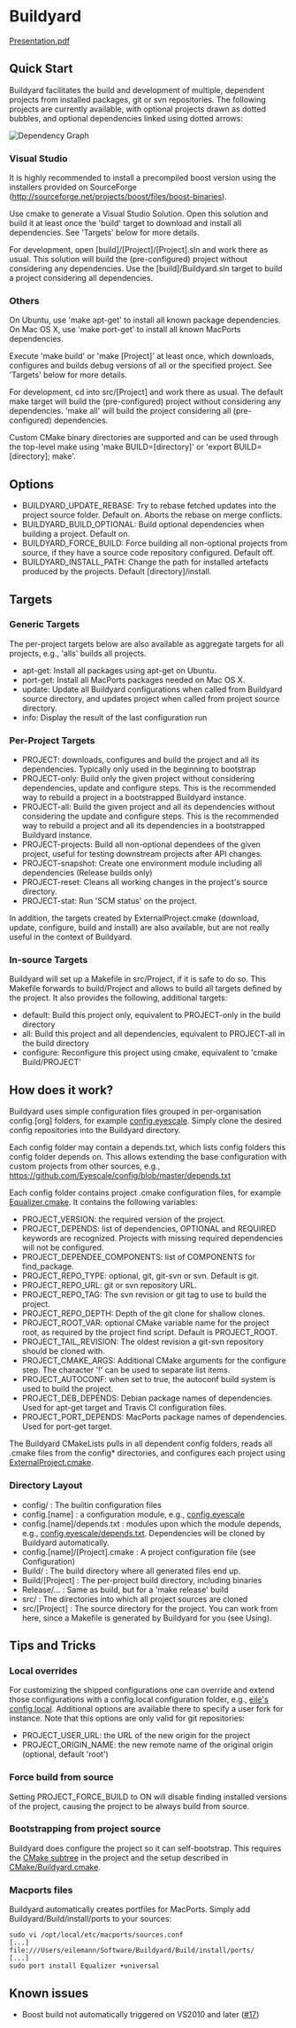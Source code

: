 # Buildyard

[Presentation.pdf](https://github.com/Eyescale/Buildyard/blob/master/doc/Presentation.pdf?raw=true)

## Quick Start

Buildyard facilitates the build and development of multiple, dependent
projects from installed packages, git or svn repositories. The following
projects are currently available, with optional projects drawn as
dotted bubbles, and optional dependencies linked using dotted arrows:

![Dependency Graph](http://eyescale.github.com/images/all.png)

### Visual Studio

It is highly recommended to install a precompiled boost version using
the installers provided on SourceForge
(http://sourceforge.net/projects/boost/files/boost-binaries).

Use cmake to generate a Visual Studio Solution. Open this solution and
build it at least once the 'build' target to download and install all
dependencies. See 'Targets' below for more details.

For development, open [build]/[Project]/[Project].sln and work there as
usual. This solution will build the (pre-configured) project without
considering any dependencies. Use the [build]/Buildyard.sln target to
build a project considering all dependencies.

### Others

On Ubuntu, use 'make apt-get' to install all known package
dependencies. On Mac OS X, use 'make port-get' to install all known
MacPorts dependencies.

Execute 'make build' or 'make [Project]' at least once, which downloads,
configures and builds debug versions of all or the specified project. See
'Targets' below for more details.

For development, cd into src/[Project] and work there as usual. The
default make target will build the (pre-configured) project without
considering any dependencies. 'make all' will build the project
considering all (pre-configured) dependencies.

Custom CMake binary directories are supported and can be used through
the top-level make using 'make BUILD=[directory]' or 'export
BUILD=[directory]; make'.

## Options

* BUILDYARD_UPDATE_REBASE: Try to rebase fetched updates into the project
  source folder. Default on. Aborts the rebase on merge conflicts.
* BUILDYARD_BUILD_OPTIONAL: Build optional dependencies when building a
  project. Default on.
* BUILDYARD_FORCE_BUILD: Force building all non-optional projects from
  source, if they have a source code repository configured. Default off.
* BUILDYARD_INSTALL_PATH: Change the path for installed artefacts produced
  by the projects. Default [directory]/install.

## Targets

### Generic Targets

The per-project targets below are also available as aggregate targets
for all projects, e.g., 'alls' builds all projects.

* apt-get: Install all packages using apt-get on Ubuntu.
* port-get: Install all MacPorts packages needed on Mac OS X.
* update: Update all Buildyard configurations when called from Buildyard
  source directory, and updates project when called from project source
  directory.
* info: Display the result of the last configuration run

### Per-Project Targets

* PROJECT: downloads, configures and build the project and all its
  dependencies. Typically only used in the beginning to bootstrap
* PROJECT-only: Build only the given project without considering
  dependencies, update and configure steps. This is the recommended way
  to rebuild a project in a bootstrapped Buildyard instance.
* PROJECT-all: Build the given project and all its dependencies without
  considering the update and configure steps. This is the recommended
  way to rebuild a project and all its dependencies in a bootstrapped
  Buildyard instance.
* PROJECT-projects: Build all non-optional dependees of the given project,
  useful for testing downstream projects after API changes.
* PROJECT-snapshot: Create one environment module including all
  dependencies (Release builds only)
* PROJECT-reset: Cleans all working changes in the project's source directory.
* PROJECT-stat: Run 'SCM status' on the project.

In addition, the targets created by ExternalProject.cmake (download,
update, configure, build and install) are also available, but are not
really useful in the context of Buildyard.

### In-source Targets

Buildyard will set up a Makefile in src/Project, if it is safe to do
so. This Makefile forwards to build/Project and allows to build all
targets defined by the project. It also provides the following,
additional targets:

* default: Build this project only, equivalent to PROJECT-only in the
  build directory
* all: Build this project and all dependencies, equivalent to
  PROJECT-all in the build directory
* configure: Reconfigure this project using cmake, equivalent to 'cmake
  Build/PROJECT'


## How does it work?

Buildyard uses simple configuration files grouped in per-organisation
config.[org] folders, for example
[config.eyescale](https://github.com/Eyescale/config). Simply clone the
desired config repositories into the Buildyard directory.

Each config folder may contain a depends.txt, which lists config folders
this config folder depends on. This allows extending the base
configuration with custom projects from other sources, e.g.,
https://github.com/Eyescale/config/blob/master/depends.txt

Each config folder contains project .cmake configuration files, for
example
[Equalizer.cmake](https://github.com/Eyescale/config/blob/master/Equalizer.cmake).
It contains the following variables:

* PROJECT\_VERSION: the required version of the project.
* PROJECT\_DEPENDS: list of dependencies, OPTIONAL and REQUIRED keywords
  are recognized. Projects with missing required dependencies will not
  be configured.
* PROJECT\_DEPENDEE\_COMPONENTS: list of COMPONENTS for find_package.
* PROJECT\_REPO\_TYPE: optional, git, git-svn or svn. Default is git.
* PROJECT\_REPO\_URL: git or svn repository URL.
* PROJECT\_REPO\_TAG: The svn revision or git tag to use to build the project.
* PROJECT\_REPO\_DEPTH: Depth of the git clone for shallow clones.
* PROJECT\_ROOT\_VAR: optional CMake variable name for the project root,
  as required by the project find script. Default is PROJECT\_ROOT.
* PROJECT\_TAIL\_REVISION: The oldest revision a git-svn repository should
  be cloned with.
* PROJECT\_CMAKE\_ARGS: Additional CMake arguments for the configure
  step. The character '!' can be used to separate list items.
* PROJECT\_AUTOCONF: when set to true, the autoconf build system is used to
  build the project.
* PROJECT\_DEB\_DEPENDS: Debian package names of dependencies. Used for
  apt-get target and Travis CI configuration files.
* PROJECT\_PORT\_DEPENDS: MacPorts package names of dependencies. Used
  for port-get target.

The Buildyard CMakeLists pulls in all dependent config folders, reads
all .cmake files from the config* directories, and configures each
project using
[ExternalProject.cmake](http://www.kitware.com/media/html/BuildingExternalProjectsWithCMake2.8.html).

### Directory Layout

* config/ : The builtin configuration files
* config.[name] : a configuration module, e.g.,
  [config.eyescale](https://github.com/Eyescale/config)
* config.[name]/depends.txt : modules upon which the module
  depends, e.g.,
  [config.eyescale/depends.txt](https://github.com/Eyescale/config/blob/master/depends.txt).
  Dependencies will be cloned by Buildyard automatically.
* config.[name]/[Project].cmake : A project configuration file (see
  Configuration)
* Build/ : The build directory where all generated files end up.
* Build/[Project] : The per-project build directory, including binaries
* Release/... : Same as build, but for a 'make release' build
* src/ : The directories into which all project sources are cloned
* src/[Project] : The source directory for the project. You can work
  from here, since a Makefile is generated by Buildyard for you (see Using).

## Tips and Tricks
### Local overrides

For customizing the shipped configurations one can override and extend
those configurations with a config.local configuration folder, e.g.,
[eile's config.local](https://github.com/eile/config.local). Additional
options are available there to specify a user fork for instance. Note
that this options are only valid for git repositories:

* PROJECT\_USER\_URL: the URL of the new origin for the project
* PROJECT\_ORIGIN\_NAME: the new remote name of the original origin
  (optional, default 'root')

### Force build from source

Setting PROJECT\_FORCE\_BUILD to ON will disable finding installed versions
of the project, causing the project to be always build from source.

### Bootstrapping from project source

Buildyard does configure the project so it can self-bootstrap. This
requires the
[CMake subtree](https://github.com/Eyescale/CMake/blob/master/README.md)
in the project and the setup described in
[CMake/Buildyard.cmake](https://github.com/Eyescale/CMake/blob/master/README.md).

### Macports files

Buildyard automatically creates portfiles for MacPorts. Simply add
Buildyard/Build/install/ports to your sources:

```
sudo vi /opt/local/etc/macports/sources.conf
[...]
file:///Users/eilemann/Software/Buildyard/Build/install/ports/
[...]
sudo port install Equalizer +universal
```

## Known issues

* Boost build not automatically triggered on VS2010 and later
([#17](https://github.com/Eyescale/Buildyard/issues/17))
